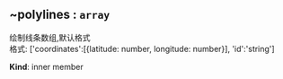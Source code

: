 <a name="module_miot/ui/AMapView..polylines"></a>

## ~polylines : <code>array</code>
绘制线条数组,默认格式  
格式: ['coordinates':[{latitude: number, longitude: number}], 'id':'string']

**Kind**: inner member  
